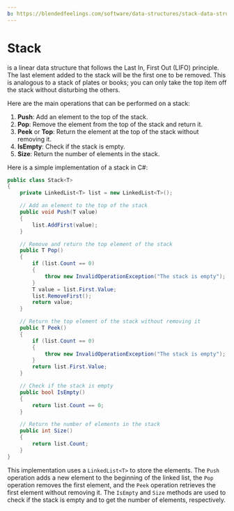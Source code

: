 ```yaml
---
b: https://blendedfeelings.com/software/data-structures/stack-data-structure.md
---
```


# Stack 
is a linear data structure that follows the Last In, First Out (LIFO) principle. The last element added to the stack will be the first one to be removed. This is analogous to a stack of plates or books; you can only take the top item off the stack without disturbing the others.

Here are the main operations that can be performed on a stack:

1. **Push**: Add an element to the top of the stack.
2. **Pop**: Remove the element from the top of the stack and return it.
3. **Peek** or **Top**: Return the element at the top of the stack without removing it.
4. **IsEmpty**: Check if the stack is empty.
5. **Size**: Return the number of elements in the stack.

Here is a simple implementation of a stack in C#:

```csharp
public class Stack<T>
{
    private LinkedList<T> list = new LinkedList<T>();

    // Add an element to the top of the stack
    public void Push(T value)
    {
        list.AddFirst(value);
    }

    // Remove and return the top element of the stack
    public T Pop()
    {
        if (list.Count == 0)
        {
            throw new InvalidOperationException("The stack is empty");
        }
        T value = list.First.Value;
        list.RemoveFirst();
        return value;
    }

    // Return the top element of the stack without removing it
    public T Peek()
    {
        if (list.Count == 0)
        {
            throw new InvalidOperationException("The stack is empty");
        }
        return list.First.Value;
    }

    // Check if the stack is empty
    public bool IsEmpty()
    {
        return list.Count == 0;
    }

    // Return the number of elements in the stack
    public int Size()
    {
        return list.Count;
    }
}
```

This implementation uses a `LinkedList<T>` to store the elements. The `Push` operation adds a new element to the beginning of the linked list, the `Pop` operation removes the first element, and the `Peek` operation retrieves the first element without removing it. The `IsEmpty` and `Size` methods are used to check if the stack is empty and to get the number of elements, respectively.